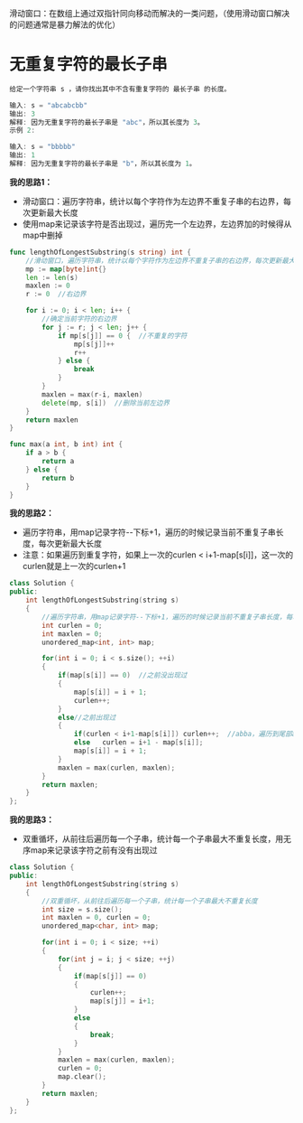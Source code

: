 滑动窗口：在数组上通过双指针同向移动而解决的一类问题，（使用滑动窗口解决的问题通常是暴力解法的优化）

# 无重复字符的最长子串

```go
给定一个字符串 s ，请你找出其中不含有重复字符的 最长子串 的长度。

输入: s = "abcabcbb"
输出: 3 
解释: 因为无重复字符的最长子串是 "abc"，所以其长度为 3。
示例 2:

输入: s = "bbbbb"
输出: 1
解释: 因为无重复字符的最长子串是 "b"，所以其长度为 1。
```

**我的思路1：**

- 滑动窗口：遍历字符串，统计以每个字符作为左边界不重复子串的右边界，每次更新最大长度
- 使用map来记录该字符是否出现过，遍历完一个左边界，左边界加的时候得从map中删掉

```go
func lengthOfLongestSubstring(s string) int {
    //滑动窗口，遍历字符串，统计以每个字符作为左边界不重复子串的右边界，每次更新最大长度
    mp := map[byte]int{}
    len := len(s)
    maxlen := 0
    r := 0  //右边界

    for i := 0; i < len; i++ {
        //确定当前字符的右边界
        for j := r; j < len; j++ {
            if mp[s[j]] == 0 {  //不重复的字符
                mp[s[j]]++
                r++
            } else {
                break
            }
        }
        maxlen = max(r-i, maxlen)
        delete(mp, s[i])  //删除当前左边界
    }
    return maxlen
}

func max(a int, b int) int {
    if a > b {
        return a
    } else {
        return b
    }
}
```



**我的思路2：**

- 遍历字符串，用map记录字符--下标+1，遍历的时候记录当前不重复子串长度，每次更新最大长度
- 注意：如果遍历到重复字符，如果上一次的curlen < i+1-map[s[i]]，这一次的curlen就是上一次的curlen+1

```cpp
class Solution {
public:
    int lengthOfLongestSubstring(string s) 
    {
        //遍历字符串，用map记录字符--下标+1，遍历的时候记录当前不重复子串长度，每次更新最大长度
        int curlen = 0;
        int maxlen = 0;
        unordered_map<int, int> map;

        for(int i = 0; i < s.size(); ++i)
        {
            if(map[s[i]] == 0)  //之前没出现过
            {
                map[s[i]] = i + 1;
                curlen++;
            }
            else//之前出现过
            {
                if(curlen < i+1-map[s[i]]) curlen++;  //abba，遍历到尾部a的时候，不能用4-1，而是1+1
                else   curlen = i+1 - map[s[i]];          
                map[s[i]] = i + 1;
            }
            maxlen = max(curlen, maxlen);
        }
        return maxlen;
    }
};
```

**我的思路3：**

- 双重循坏，从前往后遍历每一个子串，统计每一个子串最大不重复长度，用无序map来记录该字符之前有没有出现过

```cpp
class Solution {
public:
    int lengthOfLongestSubstring(string s) 
    {
        //双重循坏，从前往后遍历每一个子串，统计每一个子串最大不重复长度
        int size = s.size();
        int maxlen = 0, curlen = 0;
        unordered_map<char, int> map;

        for(int i = 0; i < size; ++i)
        {
            for(int j = i; j < size; ++j)
            {
                if(map[s[j]] == 0)
                {
                    curlen++;
                    map[s[j]] = i+1;
                }
                else
                {
                    break;
                }
            }
            maxlen = max(curlen, maxlen);
            curlen = 0;
            map.clear();
        }
        return maxlen;
    }
};
```

